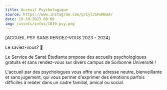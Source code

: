 ```yaml
---
title: Acceuil Psychologique
source: https://www.instagram.com/p/CylJSPwNUaA/
date: 19-10-2023 00:00
img: /assets/infos/1019-psy.png
---
```


[ACCUEIL PSY SANS RENDEZ-VOUS 2023 - 2024]

Le saviez-vous? 🤔

Le Service de Santé Étudiante propose des accueils psychologiques gratuits et sans rendez-vous sur divers campus de Sorbonne Université !

L'accueil par des psychologues vous offre une adresse neutre, bienveillante et sans jugement, qui vous permet d'exprimer des émotions parfois difficiles à relater dans un cadre familial, amical ou social.